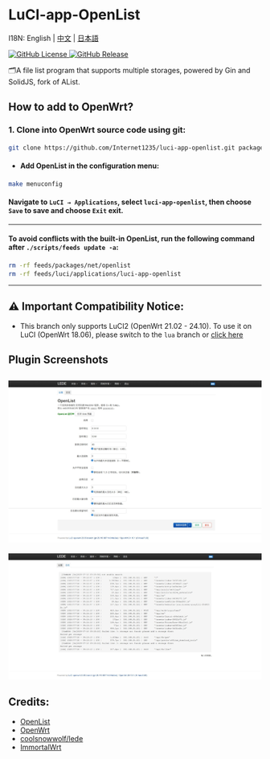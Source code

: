# LuCI-app-OpenList

I18N: English | [中文](README.md) | [日本語](README_JA.md)

[![GitHub License](https://img.shields.io/github/license/Internet1235/luci-app-openlist)
](https://github.com/Internet1235/Luci-app-OpenList/blob/main/LICENSE)
[![GitHub Release](https://img.shields.io/github/v/release/Internet1235/luci-app-openlist)
](https://github.com/Internet1235/luci-app-openlist/releases)

🗂️A file list program that supports multiple storages, powered by Gin and SolidJS, fork of AList.

## How to add to OpenWrt?

### 1. Clone into OpenWrt source code using git:
```bash
git clone https://github.com/Internet1235/luci-app-openlist.git package/openlist
```
- #### Add OpenList in the configuration menu:
```bash
make menuconfig
```
#### Navigate to ``LuCI → Applications``, select ``luci-app-openlist``, then choose ``Save`` to save and choose ``Exit`` exit.

---
#### To avoid conflicts with the built-in OpenList, run the following command after ```./scripts/feeds update -a```:
```bash
rm -rf feeds/packages/net/openlist
rm -rf feeds/luci/applications/luci-app-openlist
```

-----------------------------

## ⚠️ Important Compatibility Notice: 
- This branch only supports LuCI2 (OpenWrt 21.02 - 24.10). To use it on LuCI (OpenWrt 18.06), please switch to the ``lua`` branch or [click here](https://github.com/Internet1235/luci-app-openlist/tree/lua)

## Plugin Screenshots

![screenshots](./docs/1.jpeg)
---
![screenshots](./docs/2.jpeg)


## Credits: 

- [OpenList](https://github.com/OpenListTeam/OpenList)
- [OpenWrt](https://github.com/openwrt/openwrt)
- [coolsnowwolf/lede](https://github.com/coolsnowwolf/lede)
- [ImmortalWrt](https://github.com/immortalwrt/immortalwrt)

